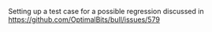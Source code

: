 Setting up a test case for a possible regression discussed in https://github.com/OptimalBits/bull/issues/579
